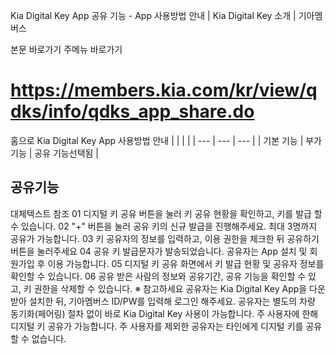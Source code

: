 Kia Digital Key App 공유 기능 - App 사용방법 안내 | Kia Digital Key 소개 | 기아멤버스

본문 바로가기
주메뉴 바로가기
# https://members.kia.com/kr/view/qdks/info/qdks_app_share.do
홈으로
Kia Digital Key
App 사용방법 안내
|  |  |  |
| --- | --- | --- |
| 기본 기능 | 부가 기능 | 공유 기능선택됨 |
## 공유기능
대체텍스트 참조
01 디지털 키 공유 버튼을 눌러 키 공유 현황을 확인하고, 키를 발급 할 수 있습니다.
02 "+" 버튼을 눌러 공유 키의 신규 발급을 진행해주세요. 최대 3명까지 공유가 가능합니다.
03 키 공유자의 정보를 입력하고, 이용 권한을 체크한 뒤 공유하기 버튼을 눌러주세요
04 공유 키 발급문자가 발송되었습니다. 공유자는 App 설치 및 회원가입 후 이용 가능합니다.
05 디지털 키 공유 화면에서 키 발급 현황 및 공유자 정보를 확인할 수 있습니다.
06 공유 받은 사람의 정보와 공유기간, 공유 기능을 확인할 수 있고, 키 권한을 삭제할 수 있습니다.
※ 참고하세요
공유자는 Kia Digital Key App을 다운받아 설치한 뒤, 기아멤버스 ID/PW를 입력해 로그인 해주세요.
공유자는 별도의 차량 동기화(페어링) 절차 없이 바로 Kia Digital Key 사용이 가능합니다.
주 사용자에 한해 디지털 키 공유가 가능합니다. 주 사용자를 제외한 공유자는 타인에게 디지털 키를 공유할 수 없습니다.
